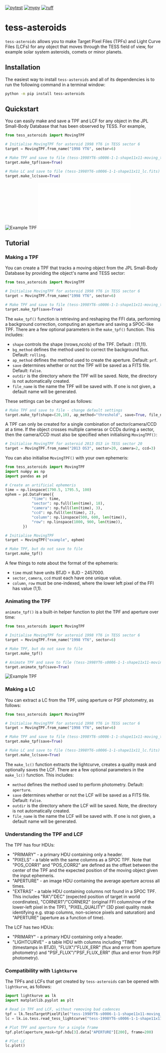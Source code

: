 [![pytest](https://github.com/altuson/tess-asteroids/actions/workflows/test.yml/badge.svg)](https://github.com/altuson/tess-asteroids/actions/workflows/test.yml)
[![mypy](https://github.com/altuson/tess-asteroids/actions/workflows/mypy.yml/badge.svg)](https://github.com/altuson/tess-asteroids/actions/workflows/mypy.yml/)
[![ruff](https://github.com/altuson/tess-asteroids/actions/workflows/ruff.yml/badge.svg)](https://github.com/altuson/tess-asteroids/actions/workflows/ruff.yml)

# tess-asteroids

`tess-asteroids` allows you to make Target Pixel Files (TPFs) and Light Curve Files (LCFs) for any object that moves through the TESS field of view, for example solar system asteroids, comets or minor planets.

## Installation

The easiest way to install `tess-asteroids` and all of its dependencies is to run the following command in a terminal window:

```bash
python -m pip install tess-asteroids

```

## Quickstart

You can easily make and save a TPF and LCF for any object in the JPL Small-Body Database that has been observed by TESS. For example,

```python
from tess_asteroids import MovingTPF

# Initialise MovingTPF for asteroid 1998 YT6 in TESS sector 6
target = MovingTPF.from_name("1998 YT6", sector=6)

# Make TPF and save to file (tess-1998YT6-s0006-1-1-shape11x11-moving_tp.fits)
target.make_tpf(save=True)

# Make LC and save to file (tess-1998YT6-s0006-1-1-shape11x11_lc.fits)
target.make_lc(save=True)

```

![Example TPF](./docs/tess-1998YT6-s0006-1-1-shape11x11-moving_tp.gif) ![Example LC](./docs/tess-1998YT6-s0006-1-1-shape11x11_lc.pdf)

## Tutorial

### Making a TPF

You can create a TPF that tracks a moving object from the JPL Small-Body Database by providing the object's name and TESS sector:

```python
from tess_asteroids import MovingTPF

# Initialise MovingTPF for asteroid 1998 YT6 in TESS sector 6
target = MovingTPF.from_name("1998 YT6", sector=6)

# Make TPF and save to file (tess-1998YT6-s0006-1-1-shape11x11-moving_tp.fits)
target.make_tpf(save=True)

```

The `make_tpf()` function is retrieving and reshaping the FFI data, performing a background correction, computing an aperture and saving a SPOC-like TPF. There are a few optional parameters in the `make_tpf()` function. This includes:
- `shape` controls the shape (nrows,ncols) of the TPF. Default : (11,11).
- `bg_method` defines the method used to correct the background flux. Default: `rolling`.
- `ap_method` defines the method used to create the aperture. Default: `prf`.
- `save` determines whether or not the TPF will be saved as a FITS file. Default: `False`.
- `outdir` is the directory where the TPF will be saved. Note, the directory is not automatically created.
- `file_name` is the name the TPF will be saved with. If one is not given, a default name will be generated.

These settings can be changed as follows:

```python
# Make TPF and save to file - change default settings
target.make_tpf(shape=(20,10), ap_method="threshold", save=True, file_name="test.fits", outdir="movingTPF")
```

A TPF can only be created for a single combination of sector/camera/CCD at a time. If the object crosses multiple cameras or CCDs during a sector, then the camera/CCD must also be specified when initialising `MovingTPF()`:

```python
# Initialise MovingTPF for asteroid 2013 OS3 in TESS sector 20
target = MovingTPF.from_name("2013 OS3", sector=20, camera=2, ccd=3)

```

You can also initialise `MovingTPF()` with your own ephemeris:

```python
from tess_asteroids import MovingTPF
import numpy as np
import pandas as pd

# Create an artificial ephemeris
time = np.linspace(1790.5, 1795.5, 100)
ephem = pd.DataFrame({
            "time": time,
            "sector": np.full(len(time), 18),
            "camera": np.full(len(time), 3),
            "ccd": np.full(len(time), 2),
            "column": np.linspace(500, 600, len(time)),
            "row": np.linspace(1000, 900, len(time)),
        })

# Initialise MovingTPF
target = MovingTPF("example", ephem)

# Make TPF, but do not save to file
target.make_tpf()

```

A few things to note about the format of the ephemeris:
- `time` must have units BTJD = BJD - 2457000.
- `sector`, `camera`, `ccd` must each have one unique value.
- `column`, `row` must be one-indexed, where the lower left pixel of the FFI has value (1,1).

### Animating the TPF

`animate_tpf()` is a built-in helper function to plot the TPF and aperture over time:

```python
from tess_asteroids import MovingTPF

# Initialise MovingTPF for asteroid 1998 YT6 in TESS sector 6
target = MovingTPF.from_name("1998 YT6", sector=6)

# Make TPF, but do not save to file
target.make_tpf()

# Animate TPF and save to file (tess-1998YT6-s0006-1-1-shape11x11-moving_tp.gif)
target.animate_tpf(save=True)

```

![Example TPF](./docs/tess-1998YT6-s0006-1-1-shape11x11-moving_tp.gif)

### Making a LC

You can extract a LC from the TPF, using aperture or PSF photometry, as follows:

```python
from tess_asteroids import MovingTPF

# Initialise MovingTPF for asteroid 1998 YT6 in TESS sector 6
target = MovingTPF.from_name("1998 YT6", sector=6)

# Make TPF and save to file (tess-1998YT6-s0006-1-1-shape11x11-moving_tp.fits)
target.make_tpf(save=True)

# Make LC and save to file (tess-1998YT6-s0006-1-1-shape11x11_lc.fits)
target.make_lc(save=True)

```

The `make_lc()` function extracts the lightcurve, creates a quality mask and optionally saves the LCF. There are a few optional parameters in the `make_lc()` function. This includes:
- `method` defines the method used to perform photometry. Default: `aperture`.
- `save` determines whether or not the LCF will be saved as a FITS file. Default: `False`.
- `outdir` is the directory where the LCF will be saved. Note, the directory is not automatically created.
- `file_name` is the name the LCF will be saved with. If one is not given, a default name will be generated.

### Understanding the TPF and LCF

The TPF has four HDUs: 
- "PRIMARY" - a primary HDU containing only a header.
- "PIXELS" - a table with the same columns as a SPOC TPF. Note that "POS_CORR1" and "POS_CORR2" are defined as the offset between the center of the TPF and the expected position of the moving object given the input ephemeris.
- "APERTURE" - an image HDU containing the average aperture across all times.
- "EXTRAS" - a table HDU containing columns not found in a SPOC TPF. This includes "RA"/"DEC" (expected position of target in world coordinates), "CORNER1"/"CORNER2" (original FFI column/row of the lower-left pixel in the TPF), "PIXEL_QUALITY" (3D pixel quality mask identifying e.g. strap columns, non-science pixels and saturation) and "APERTURE" (aperture as a function of time).

The LCF has two HDUs: 
- "PRIMARY" - a primary HDU containing only a header.
- "LIGHTCURVE" - a table HDU with columns including "TIME" (timestamps in BTJD), "FLUX"/"FLUX_ERR" (flux and error from aperture photometry) and "PSF_FLUX"/"PSF_FLUX_ERR" (flux and error from PSF photometry).

### Compatibility with `lightkurve`

The TPFs and LCFs that get created by `tess-asteroids` can be opened with `lightkurve`, as follows:

```python
import lightkurve as lk
import matplotlib.pyplot as plt

# Read in TPF and LCF, without removing bad cadences
tpf = lk.TessTargetPixelFile("tess-1998YT6-s0006-1-1-shape11x11-moving_tp.fits", quality_bitmask="none")
lc = lk.io.tess.read_tess_lightcurve("tess-1998YT6-s0006-1-1-shape11x11_lc.fits", quality_bitmask="none")

# Plot TPF and aperture for a single frame
tpf.plot(aperture_mask=tpf.hdu[3].data["APERTURE"][200], frame=200)

# Plot LC
lc.plot()
```
